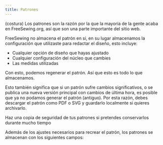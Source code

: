 ```yaml
---
title: Patrones
---
```


(costura) Los patrones son la razón por la que la mayoría de la gente acaba en FreeSewing.org, así que son una parte importante del sitio web.

FreeSewing no almacena el patrón en sí, en su lugar almacenamos la configuración que utilizaste para redactar el diseño, esto incluye:

- Cualquier opción de diseño que hayas ajustado
- Cualquier configuración del núcleo que cambies
- Las medidas utilizadas

Con esto, podemos regenerar el patrón. Así que esto es todo lo que almacenamos.

Esto también significa que si un patrón sufre cambios significativos, o se publica una nueva versión principal con cambios de última hora, es posible que ya no podamos generar el patrón (antiguo). Por esta razón, debes descargar el patrón como PDF o SVG y guardarlo localmente si quieres archivarlo.

<Tldr compact> Haz una copia de seguridad de tus patrones si pretendes conservarlos durante mucho tiempo</Tldr>

Además de los ajustes necesarios para recrear el patrón, los patrones se almacenan con los siguientes campos:

<ReadMore />
